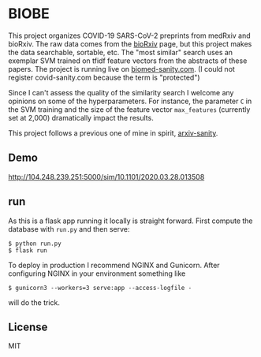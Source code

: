 
# BIOBE 

This project organizes COVID-19 SARS-CoV-2 preprints from medRxiv and bioRxiv. The raw data comes from the [bioRxiv](https://connect.biorxiv.org/relate/content/181) page, but this project makes the data searchable, sortable, etc. The "most similar" search uses an exemplar SVM trained on tfidf feature vectors from the abstracts of these papers. The project is running live on [biomed-sanity.com](http://biomed-sanity.com/). (I could not register covid-sanity.com because the term is "protected")



Since I can't assess the quality of the similarity search I welcome any opinions on some of the hyperparameters. For instance, the parameter `C` in the SVM training and the size of the feature vector `max_features` (currently set at 2,000) dramatically impact the results.

This project follows a previous one of mine in spirit, [arxiv-sanity](https://github.com/karpathy/arxiv-sanity-preserver).
## Demo 
http://104.248.239.251:5000/sim/10.1101/2020.03.28.013508

## run

As this is a flask app running it locally is straight forward. First compute the database with `run.py` and then serve:

```
$ python run.py
$ flask run
```

To deploy in production I recommend NGINX and Gunicorn. After configuring NGINX in your environment something like

```
$ gunicorn3 --workers=3 serve:app --access-logfile -
```

will do the trick.


## License

MIT
